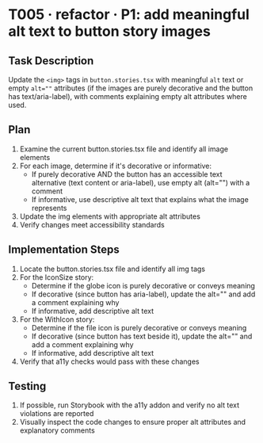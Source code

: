 # T005 · refactor · P1: add meaningful alt text to button story images

## Task Description

Update the `<img>` tags in `button.stories.tsx` with meaningful `alt` text or empty `alt=""` attributes (if the images are purely decorative and the button has text/aria-label), with comments explaining empty alt attributes where used.

## Plan

1. Examine the current button.stories.tsx file and identify all image elements
2. For each image, determine if it's decorative or informative:
   - If purely decorative AND the button has an accessible text alternative (text content or aria-label), use empty alt (alt="") with a comment
   - If informative, use descriptive alt text that explains what the image represents
3. Update the img elements with appropriate alt attributes
4. Verify changes meet accessibility standards

## Implementation Steps

1. Locate the button.stories.tsx file and identify all img tags
2. For the IconSize story:
   - Determine if the globe icon is purely decorative or conveys meaning
   - If decorative (since button has aria-label), update the alt="" and add a comment explaining why
   - If informative, add descriptive alt text
3. For the WithIcon story:
   - Determine if the file icon is purely decorative or conveys meaning
   - If decorative (since button has text beside it), update the alt="" and add a comment explaining why
   - If informative, add descriptive alt text
4. Verify that a11y checks would pass with these changes

## Testing

1. If possible, run Storybook with the a11y addon and verify no alt text violations are reported
2. Visually inspect the code changes to ensure proper alt attributes and explanatory comments
